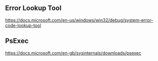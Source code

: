 ## Error Lookup Tool ##
https://docs.microsoft.com/en-us/windows/win32/debug/system-error-code-lookup-tool

## PsExec ##
https://docs.microsoft.com/en-gb/sysinternals/downloads/psexec
